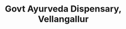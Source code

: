 ---
title: "Govt Ayurveda Dispensary, Vellangallur"
url: /vellangallur-vellangallur/govt-ayurveda-dispensary-vellangallur/
shop: medical supply
---